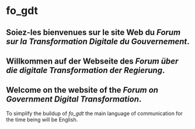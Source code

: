 # fo_gdt

## Soiez-les bienvenues sur le site Web du *Forum sur la Transformation Digitale du Gouvernement*.
## Willkommen auf der Webseite des *Forum über die digitale Transformation der Regierung*.
## Welcome on the website of the *Forum on Government Digital Transformation*.

To simplify the buildup of *fo_gdt* the main language of communication for the time being will be English.

